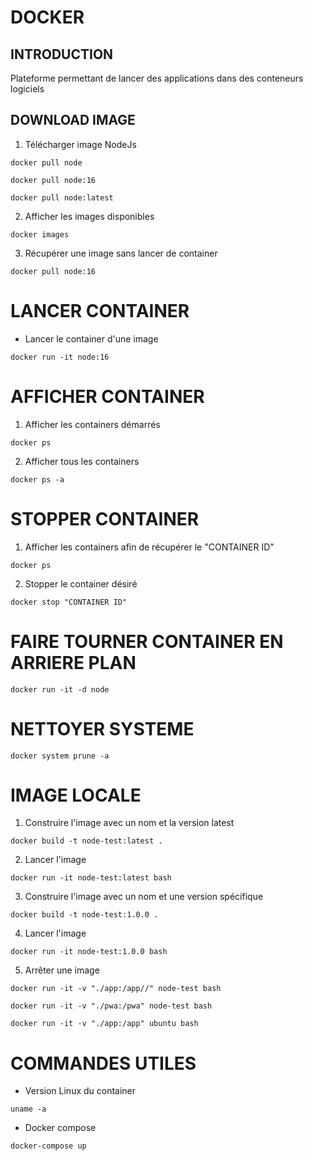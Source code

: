# DOCKER
## INTRODUCTION
Plateforme permettant de lancer des applications dans des conteneurs logiciels
## DOWNLOAD IMAGE
1. Télécharger image NodeJs
```shell
docker pull node
```
```shell
docker pull node:16
```
```shell
docker pull node:latest
```
2. Afficher les images disponibles
```shell
docker images
```
3. Récupérer une image sans lancer de container
```shell
docker pull node:16
```
# LANCER CONTAINER
- Lancer le container d'une image
```shell
docker run -it node:16
```
# AFFICHER CONTAINER
1. Afficher les containers démarrés
```shell
docker ps
```
2. Afficher tous les containers
```shell
docker ps -a
```
# STOPPER CONTAINER
1. Afficher les containers afin de récupérer le "CONTAINER ID"
```shell
docker ps
```
2. Stopper le container désiré
```shell
docker stop "CONTAINER ID"
```
# FAIRE TOURNER CONTAINER EN ARRIERE PLAN
```shell
docker run -it -d node
```
# NETTOYER SYSTEME
```shell
docker system prune -a
```
# IMAGE LOCALE
1. Construire l'image avec un nom et la version latest
```shell
docker build -t node-test:latest .
```
2. Lancer l'image
```shell
docker run -it node-test:latest bash
```
3. Construire l'image avec un nom et une version spécifique
```shell
docker build -t node-test:1.0.0 .
```
4. Lancer l'image
```shell
docker run -it node-test:1.0.0 bash
```
5. Arrêter une image

```shell
docker run -it -v "./app:/app//" node-test bash
```
```shell
docker run -it -v "./pwa:/pwa" node-test bash
```
```shell
docker run -it -v "./app:/app" ubuntu bash
```
# COMMANDES UTILES
- Version Linux du container
```shell
uname -a
```
- Docker compose
```shell
docker-compose up
```
